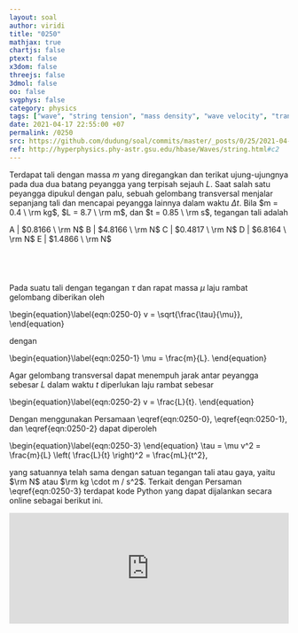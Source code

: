 ```yaml
---
layout: soal
author: viridi
title: "0250"
mathjax: true
chartjs: false
ptext: false
x3dom: false
threejs: false
3dmol: false
oo: false
svgphys: false
category: physics
tags: ["wave", "string tension", "mass density", "wave velocity", "transversal wave", "tutorial-6", "fi1202", "2020-2"]
date: 2021-04-17 22:55:00 +07
permalink: /0250
src: https://github.com/dudung/soal/commits/master/_posts/0/25/2021-04-17-elementary-physics-tutorial-6-0.md
ref: http://hyperphysics.phy-astr.gsu.edu/hbase/Waves/string.html#c2
---
```

Terdapat tali dengan massa $m$ yang diregangkan dan terikat ujung-ujungnya pada dua dua batang peyangga yang terpisah sejauh $L$. Saat salah satu peyangga dipukul dengan palu, sebuah gelombang transversal menjalar sepanjang tali dan mencapai peyangga lainnya dalam waktu $\Delta t$. Bila $m = 0.4 \ \rm kg$, $L = 8.7 \ \rm m$, dan $t = 0.85 \ \rm s$, tegangan tali adalah

A | $0.8166 \ \rm N$
B | $4.8166 \ \rm N$
C | $0.4817 \ \rm N$
D | $6.8164 \ \rm N$
E | $1.4866 \ \rm N$

## &nbsp;
Pada suatu tali dengan tegangan $\tau$ dan rapat massa $\mu$ laju rambat gelombang diberikan oleh

\begin{equation}\label{eqn:0250-0}
v = \sqrt{\frac{\tau}{\mu}},
\end{equation}

dengan

\begin{equation}\label{eqn:0250-1}
\mu = \frac{m}{L}.
\end{equation}

Agar gelombang transversal dapat menempuh jarak antar peyangga sebesar $L$ dalam waktu $t$ diperlukan laju rambat sebesar

\begin{equation}\label{eqn:0250-2}
v = \frac{L}{t}.
\end{equation}

Dengan menggunakan Persamaan \eqref{eqn:0250-0}, \eqref{eqn:0250-1}, dan \eqref{eqn:0250-2} dapat diperoleh

\begin{equation}\label{eqn:0250-3}
\end{equation}
\tau = \mu v^2 = \frac{m}{L} \left( \frac{L}{t} \right)^2 = \frac{mL}{t^2},

yang satuannya telah sama dengan satuan tegangan tali atau gaya, yaitu $\rm N$ atau $\rm kg \cdot m / s^2$. Terkait dengan Persaman \eqref{eqn:0250-3} terdapat kode Python yang dapat dijalankan secara online sebagai berikut ini.

<iframe src="https://trinket.io/embed/python/56ce1a928e" width="100%" height="200" frameborder="0" marginwidth="0" marginheight="0" allowfullscreen></iframe>